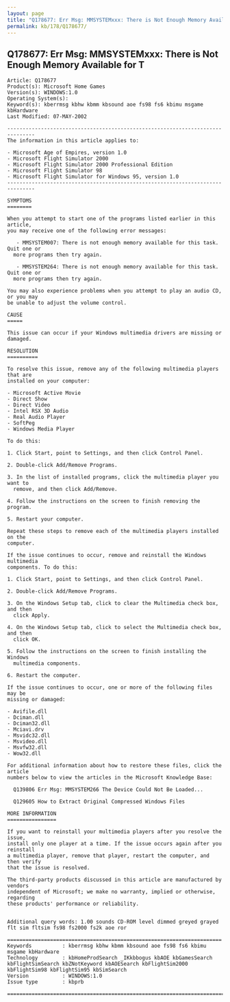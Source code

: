 ```yaml
---
layout: page
title: "Q178677: Err Msg: MMSYSTEMxxx: There is Not Enough Memory Available for T"
permalink: kb/178/Q178677/
---
```


## Q178677: Err Msg: MMSYSTEMxxx: There is Not Enough Memory Available for T

	Article: Q178677
	Product(s): Microsoft Home Games
	Version(s): WINDOWS:1.0
	Operating System(s): 
	Keyword(s): kberrmsg kbhw kbmm kbsound aoe fs98 fs6 kbimu msgame kbHardware
	Last Modified: 07-MAY-2002
	
	-------------------------------------------------------------------------------
	The information in this article applies to:
	
	- Microsoft Age of Empires, version 1.0 
	- Microsoft Flight Simulator 2000 
	- Microsoft Flight Simulator 2000 Professional Edition 
	- Microsoft Flight Simulator 98 
	- Microsoft Flight Simulator for Windows 95, version 1.0 
	-------------------------------------------------------------------------------
	
	SYMPTOMS
	========
	
	When you attempt to start one of the programs listed earlier in this article,
	you may receive one of the following error messages:
	
	   - MMSYSTEM007: There is not enough memory available for this task. Quit one or
	  more programs then try again.
	
	   - MMSYSTEM264: There is not enough memory available for this task. Quit one or
	  more programs then try again.
	
	You may also experience problems when you attempt to play an audio CD, or you may
	be unable to adjust the volume control.
	
	CAUSE
	=====
	
	This issue can occur if your Windows multimedia drivers are missing or damaged.
	
	RESOLUTION
	==========
	
	To resolve this issue, remove any of the following multimedia players that are
	installed on your computer:
	
	- Microsoft Active Movie
	- Direct Show
	- Direct Video
	- Intel RSX 3D Audio
	- Real Audio Player
	- SoftPeg
	- Windows Media Player
	
	To do this:
	
	1. Click Start, point to Settings, and then click Control Panel.
	
	2. Double-click Add/Remove Programs.
	
	3. In the list of installed programs, click the multimedia player you want to
	  remove, and then click Add/Remove.
	
	4. Follow the instructions on the screen to finish removing the program.
	
	5. Restart your computer.
	
	Repeat these steps to remove each of the multimedia players installed on the
	computer.
	
	If the issue continues to occur, remove and reinstall the Windows multimedia
	components. To do this:
	
	1. Click Start, point to Settings, and then click Control Panel.
	
	2. Double-click Add/Remove Programs.
	
	3. On the Windows Setup tab, click to clear the Multimedia check box, and then
	  click Apply.
	
	4. On the Windows Setup tab, click to select the Multimedia check box, and then
	  click OK.
	
	5. Follow the instructions on the screen to finish installing the Windows
	  multimedia components.
	
	6. Restart the computer.
	
	If the issue continues to occur, one or more of the following files may be
	missing or damaged:
	
	- Avifile.dll
	- Dciman.dll
	- Dciman32.dll
	- Mciavi.drv
	- Msvidc32.dll
	- Msvideo.dll
	- Msvfw32.dll
	- Wow32.dll
	
	For additional information about how to restore these files, click the article
	numbers below to view the articles in the Microsoft Knowledge Base:
	
	  Q139806 Err Msg: MMSYSTEM266 The Device Could Not Be Loaded...
	
	  Q129605 How to Extract Original Compressed Windows Files
	
	MORE INFORMATION
	================
	
	If you want to reinstall your multimedia players after you resolve the issue,
	install only one player at a time. If the issue occurs again after you reinstall
	a multimedia player, remove that player, restart the computer, and then verify
	that the issue is resolved.
	
	The third-party products discussed in this article are manufactured by vendors
	independent of Microsoft; we make no warranty, implied or otherwise, regarding
	these products' performance or reliability.
	
	
	Additional query words: 1.00 sounds CD-ROM level dimmed greyed grayed flt sim fltsim fs98 fs2000 fs2k aoe ror
	
	======================================================================
	Keywords          : kberrmsg kbhw kbmm kbsound aoe fs98 fs6 kbimu msgame kbHardware 
	Technology        : kbHomeProdSearch _IKkbbogus kbAOE kbGamesSearch kbFlightSimSearch kbZNotKeyword kbAOESearch kbFlightSim2000 kbFlightSim98 kbFlightSim95 kbSimSearch
	Version           : WINDOWS:1.0
	Issue type        : kbprb
	
	=============================================================================
	
